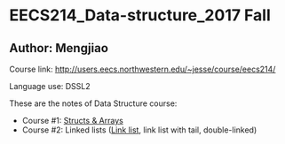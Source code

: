 # EECS214_Data-structure_2017 Fall
## Author: Mengjiao

Course link: http://users.eecs.northwestern.edu/~jesse/course/eecs214/

Language use: DSSL2

These are the notes of Data Structure course:

- Course #1: [Structs & Arrays](https://github.com/MuMu1018/EECS214_Data-structure/blob/master/%23214%20-%200921.rkt) 
- Course #2: Linked lists ([Link list](https://github.com/MuMu1018/EECS214_Data-structure/blob/master/%23214%20-%200926.rkt), link list with tail, double-linked)
